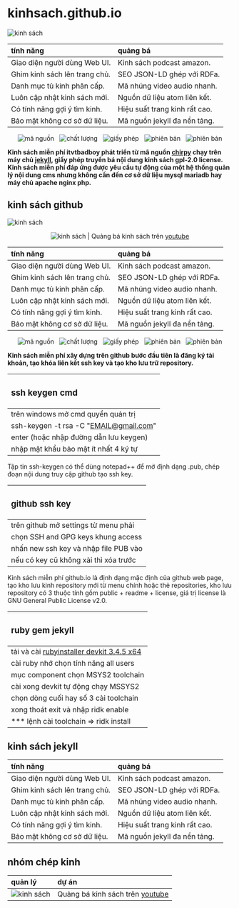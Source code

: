 # kinhsach.github.io

![kinh sách](https://chirpy-img.netlify.app/commons/devices-mockup.png "Kinh sách chirpy theme")

<div align="center">

| tính năng | quảng bá |
|:-----|:-----|
| Giao diện người dùng Web UI. | Kinh sách podcast amazon. |
| Ghim kinh sách lên trang chủ. | SEO JSON-LD ghép với RDFa. |
| Danh mục tủ kinh phân cấp. | Mã nhúng video audio nhanh. |
| Luôn cập nhật kinh sách mới. | Nguồn dữ liệu atom liên kết. |
| Có tính năng gợi ý tìm kinh. | Hiệu suất trang kinh rất cao. |
| Bảo mật không cơ sở dữ liệu. | Mã nguồn jekyll đa nền tảng. |

![mã nguồn](https://img.shields.io/github/actions/workflow/status/cotes2020/jekyll-theme-chirpy/ci.yml?logo=github)&nbsp;&nbsp;
![chất lượng](https://img.shields.io/codacy/grade/4e556876a3c54d5e8f2d2857c4f43894?logo=codacy)&nbsp;&nbsp;
![giấy phép](https://img.shields.io/github/license/cotes2020/jekyll-theme-chirpy?color=goldenrod)&nbsp;&nbsp;
![phiên bản](https://img.shields.io/gem/v/jekyll-theme-chirpy?&logo=RubyGems&logoColor=ghostwhite&label=gem&color=orange)&nbsp;&nbsp;
![phiên bản](https://img.shields.io/badge/Dev_Containers-Open-deepskyblue?logo=linuxcontainers)

</div>

**Kinh sách miễn phí itvtbadboy phát triển từ mã nguồn [chirpy](https://github.com/cotes2020/jekyll-theme-chirpy) chạy trên máy chủ [jekyll](https://jekyllrb.com/), giấy phép truyền bá nội dung kinh sách gpl-2.0 license. Kinh sách miễn phí đáp ứng được yêu cầu tự động của một hệ thống quản lý nội dung cms nhưng không cần đến cơ sở dữ liệu mysql mariadb hay máy chủ apache nginx php.**

## kinh sách github

![kinh sách](https://www.itvtbadboy.io.vn/image/1280/github-page-branch.jpg "Kinh sách github page")

<div align="center">

![kinh sách](https://contrib.rocks/image?repo=kinhsach/kinhsach.github.io) | Quảng bá kinh sách trên [youtube](https://www.youtube.com/@thuongmaibrvt)

| tính năng | quảng bá |
|:-----|:-----|
| Giao diện người dùng Web UI. | Kinh sách podcast amazon. |
| Ghim kinh sách lên trang chủ. | SEO JSON-LD ghép với RDFa. |
| Danh mục tủ kinh phân cấp. | Mã nhúng video audio nhanh. |
| Luôn cập nhật kinh sách mới. | Nguồn dữ liệu atom liên kết. |
| Có tính năng gợi ý tìm kinh. | Hiệu suất trang kinh rất cao. |
| Bảo mật không cơ sở dữ liệu. | Mã nguồn jekyll đa nền tảng. |

![mã nguồn](https://img.shields.io/github/actions/workflow/status/cotes2020/jekyll-theme-chirpy/ci.yml?logo=github)&nbsp;&nbsp;
![chất lượng](https://img.shields.io/codacy/grade/4e556876a3c54d5e8f2d2857c4f43894?logo=codacy)&nbsp;&nbsp;
![giấy phép](https://img.shields.io/github/license/cotes2020/jekyll-theme-chirpy?color=goldenrod)&nbsp;&nbsp;
![phiên bản](https://img.shields.io/gem/v/jekyll-theme-chirpy?&logo=RubyGems&logoColor=ghostwhite&label=gem&color=orange)&nbsp;&nbsp;
![phiên bản](https://img.shields.io/badge/Dev_Containers-Open-deepskyblue?logo=linuxcontainers)

</div>

**Kinh sách miễn phí xây dựng trên github bước đầu tiên là đăng ký tài khoản, tạo khóa liên kết ssh key và tạo kho lưu trữ repository.**

| <h3>ssh keygen cmd</h3> |
|:-----|
| trên windows mở cmd quyền quản trị |
| ssh-keygen -t rsa -C "EMAIL@gmail.com" |
| enter (hoặc nhập đường dẫn lưu keygen) |
| nhập mật khẩu bảo mật ít nhất 4 ký tự |

<p>Tập tin ssh-keygen có thể dùng notepad++ để mở định dạng .pub, chép đoạn nội dung truy cập github tạo ssh key.</p>

| <h3>github ssh key</h3> |
|:-----|
| trên github mở settings từ menu phải |
| chọn SSH and GPG keys khung access |
| nhấn new ssh key và nhập file PUB vào |
| nếu có key cũ không xài thì xóa trước |

<p>Kinh sách miễn phí github.io là định dạng mặc định của github web page, tạo kho lưu kinh repository mới từ menu chính hoặc thẻ repositories, kho lưu repository có 3 thuộc tính gồm public + readme + license, giá trị license là GNU General Public License v2.0.</p>

| <h3>ruby gem jekyll</h3> |
|:-----|
| tải và cài [rubyinstaller devkit 3.4.5 x64](https://github.com/oneclick/rubyinstaller2/releases/download/RubyInstaller-3.4.5-1/rubyinstaller-devkit-3.4.5-1-x64.exe) |
| cài ruby nhớ chọn tính năng all users |
| mục component chọn MSYS2 toolchain |
| cài xong devkit tự động chạy MSSYS2 |
| chọn dòng cuối hay số 3 cài toolchain |
| xong thoát exit và nhập ridk enable |
| *** lệnh cài toolchain => ridk install |

## kinh sách jekyll

| tính năng | quảng bá |
|:-----|:-----|
| Giao diện người dùng Web UI. | Kinh sách podcast amazon. |
| Ghim kinh sách lên trang chủ. | SEO JSON-LD ghép với RDFa. |
| Danh mục tủ kinh phân cấp. | Mã nhúng video audio nhanh. |
| Luôn cập nhật kinh sách mới. | Nguồn dữ liệu atom liên kết. |
| Có tính năng gợi ý tìm kinh. | Hiệu suất trang kinh rất cao. |
| Bảo mật không cơ sở dữ liệu. | Mã nguồn jekyll đa nền tảng. |

## nhóm chép kinh

| quản lý | dự án |
|:--|:-----|
| ![kinh sách](https://contrib.rocks/image?repo=kinhsach/kinhsach.github.io) | Quảng bá kinh sách trên [youtube](https://www.youtube.com/@thuongmaibrvt) |
